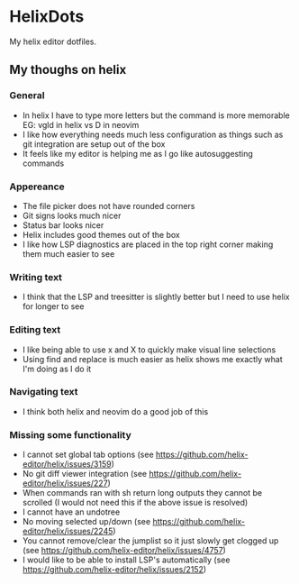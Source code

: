 # HelixDots
My helix editor dotfiles.
## My thoughs on helix
### General
 - In helix I have to type more letters but the command is more memorable EG: vgld in helix vs D in neovim
 - I like how everything needs much less configuration as things such as git integration are setup out of the box
 - It feels like my editor is helping me as I go like autosuggesting commands
### Appereance
 - The file picker does not have rounded corners
 - Git signs looks much nicer
 - Status bar looks nicer
 - Helix includes good themes out of the box
 - I like how LSP diagnostics are placed in the top right corner making them much easier to see
### Writing text
 - I think that the LSP and treesitter is slightly better but I need to use helix for longer to see
### Editing text
 - I like being able to use x and X to quickly make visual line selections
 - Using find and replace is much easier as helix shows me exactly what I'm doing as I do it
### Navigating text
 - I think both helix and neovim do a good job of this
### Missing some functionality
 - I cannot set global tab options (see https://github.com/helix-editor/helix/issues/3159)
 - No git diff viewer integration (see https://github.com/helix-editor/helix/issues/227)
 - When commands ran with sh return long outputs they cannot be scrolled (I would not need this if the above issue is resolved)
 - I cannot have an undotree
 - No moving selected up/down (see https://github.com/helix-editor/helix/issues/2245)
 - You cannot remove/clear the jumplist so it just slowly get clogged up (see https://github.com/helix-editor/helix/issues/4757)
 - I would like to be able to install LSP's automatically (see https://github.com/helix-editor/helix/issues/2152)
